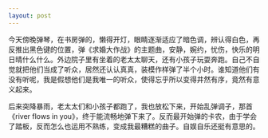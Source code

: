 ```yaml
---
layout: post
---
```

今天傍晚弹琴，在书房弹的，懒得开灯，眼睛逐渐适应了暗色调，辨认得白色，再反推出黑色键的位置，弹《求婚大作战》的主题曲，安静，婉约，忧伤，快乐的明日晴什么什么。外边院子里有坐着的老太太聊天，还有小孩子玩耍奔跑。自己不自觉就把他们当成了听众，居然还认认真真，装模作样弹了半个小时。谁知道他们有没有听呢，我是假想他们是我唯一的听众，使得忘乎所以变得井然有序，竟然有意义起来。

后来突降暴雨，老太太们和小孩子都跑了，我也放松下来，开始乱弹调子，那首《river flows in you》，终于能流畅地弹下来了。反而最开始弹的卡农，由于学会了踏板，反而怎么也运用不熟练，变成我最糟糕的曲子。自娱自乐还挺有意思的。